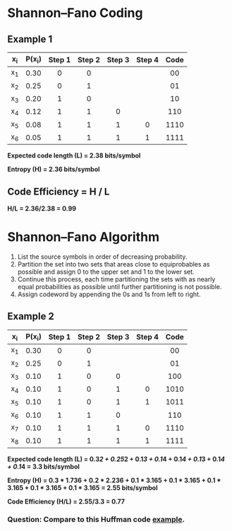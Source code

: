 # Shannon–Fano Coding

## Example 1
|x<sub>i</sub>|P(x<sub>i</sub>)|Step 1|Step 2|Step 3|Step 4|Code|
|:---:|:---:|:---:|:---:|:---:|:---:|:---:|
|x<sub>1</sub>|0.30|0|0|||00|
|x<sub>2</sub>|0.25|0|1|||01|
|x<sub>3</sub>|0.20|1|0|||10|
|x<sub>4</sub>|0.12|1|1|0||110|
|x<sub>5</sub>|0.08|1|1|1|0|1110|
|x<sub>6</sub>|0.05|1|1|1|1|1111|

__Expected code length (L) = 2.38 bits/symbol__

__Entropy (H) = 2.36 bits/symbol__

## Code Efficiency = H / L
__H/L = 2.36/2.38 = 0.99__

# Shannon–Fano Algorithm
1. List the source symbols in order of decreasing probability.
2. Partition the set into two sets that areas close to equiprobables as possible and assign 0 to the upper set and 1 to the lower set.
3. Continue this process, each time partitioning the sets with as nearly equal probabilities as possible until further partitioning is not possible.
4. Assign codeword by appending the 0s and 1s from left to right.

## Example 2
|x<sub>i</sub>|P(x<sub>i</sub>)|Step 1|Step 2|Step 3|Step 4|Code|
|:---:|:---:|:---:|:---:|:---:|:---:|:---:|
|x<sub>1</sub>|0.30|0|0|||00|
|x<sub>2</sub>|0.25|0|1|||01|
|x<sub>3</sub>|0.10|1|0|0||100|
|x<sub>4</sub>|0.10|1|0|1|0|1010|
|x<sub>5</sub>|0.10|1|0|1|1|1011|
|x<sub>6</sub>|0.10|1|1|0||110|
|x<sub>7</sub>|0.10|1|1|1|0|1110|
|x<sub>8</sub>|0.10|1|1|1|1|1111|

__Expected code length (L) = 0.3*2 + 0.25*2 + 0.1*3 + 0.1*4 + 0.1*4 + 0.1*3 + 0.1*4 + 0.1*4 = 3.3 bits/symbol__

__Entropy (H) = 0.3 * 1.736 + 0.2 * 2.236 + 0.1 * 3.165 + 0.1 * 3.165 + 0.1 * 3.165 + 0.1 * 3.165 + 0.1 * 3.165 = 2.55 bits/symbol__

__Code Efficiency (H/L) = 2.55/3.3 = 0.77__

### Question: Compare to this Huffman code [example](https://github.com/cnchenpu/data-comm/blob/master/05_data-comm_huffman-code.md#example).
